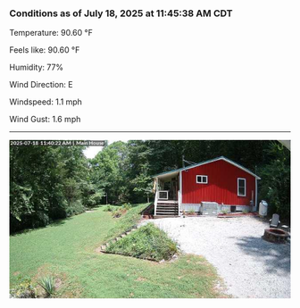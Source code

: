 ### Conditions as of July 18, 2025 at 11:45:38 AM CDT 

Temperature: 90.60 &deg;F

Feels like: 90.60 &deg;F

Humidity: 77%

Wind Direction: E

Windspeed: 1.1 mph

Wind Gust: 1.6 mph

---

<img src="./images/latest.jpeg"/>


